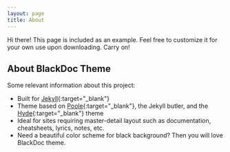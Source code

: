 ```yaml
---
layout: page
title: About
---
```


<p class="message">
  Hi there! This page is included as an example. Feel free to customize it for your own use upon downloading. Carry on!
</p>

## About BlackDoc Theme

Some relevant information about this project:

* Built for [Jekyll](http://jekyllrb.com){:target="_blank"}
* Theme based on [Poole](http://getpoole.com){:target="_blank"}, the Jekyll butler, and the [Hyde](http://hyde.getpoole.com){:target="_blank"} theme
* Ideal for sites requiring master-detail layout such as documentation, cheatsheets, lyrics, notes, etc.
* Need a beautiful color scheme for black background? Then you will love BlackDoc theme.

